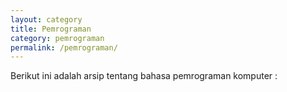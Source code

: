 ```yaml
---
layout: category
title: Pemrograman
category: pemrograman
permalink: /pemrograman/
---
```


Berikut ini adalah arsip tentang bahasa pemrograman komputer :
